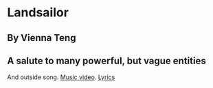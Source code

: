 # Landsailor
## By Vienna Teng
## A salute to many powerful, but vague entities

And outside song.  [Music video](https://www.youtube.com/watch?v=q1dLIq0okvA).  [Lyrics](https://www.azlyrics.com/lyrics/viennateng/landsailor.html)